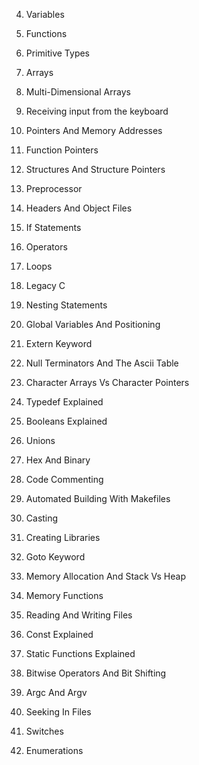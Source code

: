 4. Variables

5. Functions

6. Primitive Types

7. Arrays

8. Multi-Dimensional Arrays

9. Receiving input from the keyboard

10. Pointers And Memory Addresses

11. Function Pointers

12. Structures And Structure Pointers

13. Preprocessor

14. Headers And Object Files

15. If Statements

16. Operators

17. Loops

18. Legacy C

19. Nesting Statements

20. Global Variables And Positioning

21. Extern Keyword

22. Null Terminators And The Ascii Table

23. Character Arrays Vs Character Pointers

24. Typedef Explained

25. Booleans Explained

26. Unions

27. Hex And Binary

28. Code Commenting

29. Automated Building With Makefiles

30. Casting

31. Creating Libraries

32. Goto Keyword

33. Memory Allocation And Stack Vs Heap

34. Memory Functions

35. Reading And Writing Files

36. Const Explained

37. Static Functions Explained

38. Bitwise Operators And Bit Shifting

39. Argc And Argv

40. Seeking In Files

41. Switches

42. Enumerations
